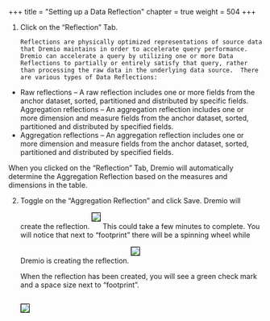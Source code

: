 +++
title = "Setting up a Data Reflection"
chapter = true
weight = 504
+++

<div style="text-align: left">
 <ol>
      <li>Click on the “Reflection” Tab.  </li>

    Reflections are physically optimized representations of source data that Dremio maintains in order to accelerate query performance.  Dremio can accelerate a query by utilizing one or more Data Reflections to partially or entirely satisfy that query, rather than processing the raw data in the underlying data source.  There are various types of Data Reflections:

</ol>
<ul>
<li>
Raw reflections – A raw reflection includes one or more fields from the anchor dataset, sorted, partitioned and distributed by specific fields.
 Aggregation reflections – An aggregation reflection includes one or more dimension and measure fields from the anchor dataset, sorted, partitioned and distributed by specified fields.
</li>

 
<li>
Aggregation reflections – An aggregation reflection includes one or more dimension and measure fields from the anchor dataset, sorted, partitioned and distributed by specified fields.
</li>
</ul>
When you clicked on the “Reflection” Tab, Dremio will automatically determine the Aggregation Reflection based on the measures and dimensions in the table.    
 <ol start=2>
 <li>Toggle on the “Aggregation Reflection” and click Save.  Dremio will create the reflection.  
              <img src="../../images/newdremio29.png" style="margin:15px 0px; border:1px solid black"/>
        This could take a few minutes to complete. You will notice that next to “footprint” there will be a spinning wheel while Dremio is creating the reflection.  
 <img src="../../images/newdremio30.png" style="margin:15px 0px; border:1px solid black"/>
 
 When the reflection has been created, you will see a green check mark and a space size next to “footprint”. 
 
  <img src="../../images/newdremio31.png" style="margin:15px 0px; border:1px solid black"/>
</li>
</ol>


        

  
</div>
